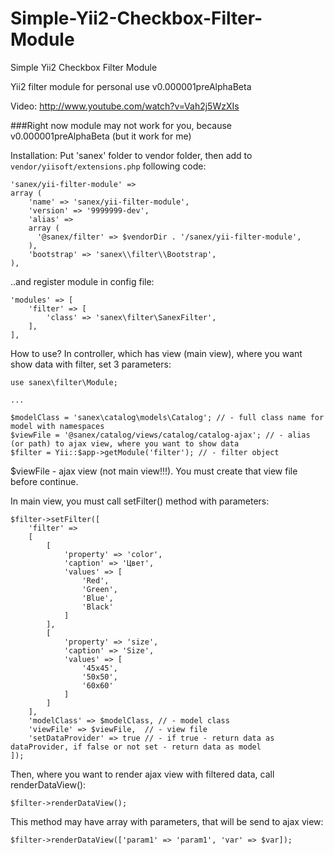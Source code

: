 # Simple-Yii2-Checkbox-Filter-Module
Simple Yii2 Checkbox Filter Module

Yii2 filter module for personal use v0.000001preAlphaBeta

Video: http://www.youtube.com/watch?v=Vah2j5WzXIs

###Right now module may not work for you, because v0.000001preAlphaBeta (but it work for me)

Installation:
Put 'sanex' folder to vendor folder, then add to 
`vendor/yiisoft/extensions.php`
following code:
```
'sanex/yii-filter-module' => 
array (
    'name' => 'sanex/yii-filter-module',
    'version' => '9999999-dev',
    'alias' => 
    array (
      '@sanex/filter' => $vendorDir . '/sanex/yii-filter-module',
    ),
    'bootstrap' => 'sanex\\filter\\Bootstrap',
),
```
..and register module in config file:
```
'modules' => [
    'filter' => [
        'class' => 'sanex\filter\SanexFilter',
    ],
],
```
How to use?
In controller, which has view (main view), where you want show data with filter, set 3 parameters:
```
use sanex\filter\Module;

...

$modelClass = 'sanex\catalog\models\Catalog'; // - full class name for model with namespaces
$viewFile = '@sanex/catalog/views/catalog/catalog-ajax'; // - alias (or path) to ajax view, where you want to show data
$filter = Yii::$app->getModule('filter'); // - filter object
```

$viewFile - ajax view (not main view!!!). You must create that view file before continue.

In main view, you must call setFilter() method with parameters:

```
$filter->setFilter([
    'filter' => 
    [
        [
            'property' => 'color',
            'caption' => 'Цвет',
            'values' => [
                'Red',
                'Green',
                'Blue',
                'Black'
            ]
        ],
        [
            'property' => 'size',
            'caption' => 'Size',
            'values' => [
                '45x45',
                '50x50',
                '60x60'
            ]
        ]
    ], 
    'modelClass' => $modelClass, // - model class
    'viewFile' => $viewFile,  // - view file
    'setDataProvider' => true // - if true - return data as dataProvider, if false or not set - return data as model 
]);
```
Then, where you want to render ajax view with filtered data, call renderDataView():
```
$filter->renderDataView();
```

This method may have array with parameters, that will be send to ajax view:
```
$filter->renderDataView(['param1' => 'param1', 'var' => $var]);
```

